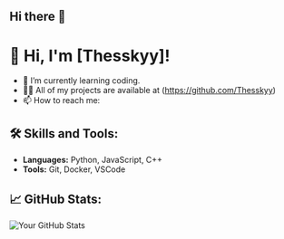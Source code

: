 ## Hi there 👋

# 👋 Hi, I'm [Thesskyy]!

- 🌱 I’m currently learning coding.
- 👨‍💻 All of my projects are available at (https://github.com/Thesskyy)
- 📫 How to reach me:

## 🛠️ Skills and Tools:
- **Languages:** Python, JavaScript, C++
- **Tools:** Git, Docker, VSCode

## 📈 GitHub Stats:
![Your GitHub Stats](https://github-readme-stats.vercel.app/api?username=YourUsername&show_icons=true&theme=radical)
